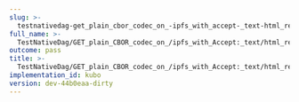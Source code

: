 ```yaml
---
slug: >-
  testnativedag-get_plain_cbor_codec_on_-ipfs_with_accept-_text-html_returns_html_(dag-index-html)-header_cache-control
full_name: >-
  TestNativeDag/GET_plain_CBOR_codec_on_/ipfs_with_Accept:_text/html_returns_HTML_(dag-index-html)/Header_Cache-Control
outcome: pass
title: >-
  TestNativeDag/GET_plain_CBOR_codec_on_/ipfs_with_Accept:_text/html_returns_HTML_(dag-index-html)/Header_Cache-Control
implementation_id: kubo
version: dev-44b0eaa-dirty
---
```


